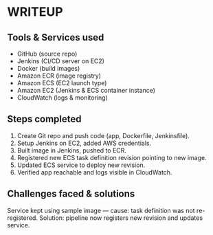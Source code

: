 # WRITEUP

## Tools & Services used
- GitHub (source repo)
- Jenkins (CI/CD server on EC2)
- Docker (build images)
- Amazon ECR (image registry)
- Amazon ECS (EC2 launch type)
- Amazon EC2 (Jenkins & ECS container instance)
- CloudWatch (logs & monitoring)

## Steps completed
1. Create Git repo and push code (app, Dockerfile, Jenkinsfile).
2. Setup Jenkins on EC2, added AWS credentials.
3. Built image in Jenkins, pushed to ECR.
4. Registered new ECS task definition revision pointing to new image.
5. Updated ECS service to deploy new revision.
6. Verified app reachable and logs visible in CloudWatch.

## Challenges faced & solutions
Service kept using sample image — cause: task definition was not re-registered. Solution: pipeline now registers new revision and updates service.

